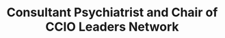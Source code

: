 ---
name: Joe McDonald
photo: '/img/Joe.jpg'
title: Consultant Psychiatrist and Chair of CCIO Leaders Network
bio: A practising Consultant Psychiatrist for over twenty years, the UK's most widely read Health IT columnist, and now both Director of Connected Health Cities and Chair of the national CCIO Network, Joe has acted as Caldicott Guardian, Clinical Safety Officer, an NHS Trust Medical Director and National Clinical Lead for IT. This formidable experience in the health sector has given him a deep understanding of how technology can bring improvements to both clinicians and patients.
---